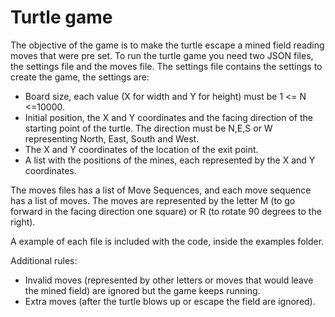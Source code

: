 # Turtle game

The objective of the game is to make the turtle escape a mined field reading moves that were pre set.
To run the turtle game you need two JSON files, the settings file and the moves file. The settings file contains the settings to create the game, the settings are:

- Board size, each value (X for width and Y for height) must be  1 <= N <=10000.
- Initial position, the X and Y coordinates and the facing direction of the starting point of the turtle. The direction must be N,E,S or W representing North, East, South and West.
- The X and Y coordinates of the location of the exit point.
- A list with the positions of the mines, each represented by the X and Y coordinates.

The moves files has a list of Move Sequences, and each move sequence has a list of moves. The moves are represented by the letter M (to go forward in the facing direction one square) or R (to rotate 90 degrees to the right).

A example of each file is included with the code, inside the examples folder.

Additional rules:
- Invalid moves (represented by other letters or moves that would leave the mined field) are ignored but the game keeps running.
- Extra moves (after the turtle blows up or escape the field are ignored).

